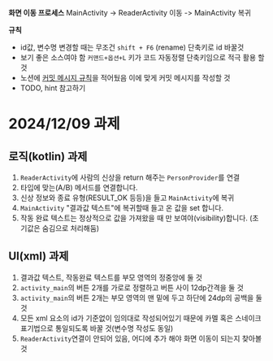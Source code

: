 **화면 이동 프로세스**
MainActivity -> ReaderActivity 이동 -> MainActivity 복귀

**규칙**
- id값, 변수명 변경할 때는 무조건 `shift + F6` (rename) 단축키로 id 바꿀것
- 보기 좋은 소스여야 함 `커맨드+옵션+L` 키가 코드 자동정렬 단축키임으로 적극 활용 할것
- 노션에 [커밋 메시지 규칙](https://young-topaz-c57.notion.site/15062cf81940809cbf21ef0900136f4a?v=5415ed03b47740818441e96a40c6d18d)을 적어뒀음 이에 맞게 커밋 메시지를 작성할 것
- TODO, hint 참고하기

# 2024/12/09 과제

## 로직(kotlin) 과제
1. `ReaderActivity`에 사람의 신상을 return 해주는 `PersonProvider`를 연결
2. 타입에 맞는(A/B) 메서드를 연결합니다.
3. 신상 정보와 종료 유형(RESULT_OK 등등)을 들고 `MainActivity`에 복귀
4.  `MainActivity` "결과값 텍스트"에 복귀할때 들고 온 값을 set 합니다.
5. 작동 완료 텍스트는 정상적으로 값을 가져왔을 때 만 보여야(visibility)합니다. (초기값은 숨김으로 처리해둠)

## UI(xml) 과제
1. 결과값 텍스트, 작동완료 텍스트를 부모 영역의 정중앙에 둘 것
2. `activity_main`의 버튼 2개를 가로로 정렬하고 버튼 사이 12dp간격을 둘 것
3. `activity_main`의 버튼 2개는 부모 영역의 맨 밑에 두고 하단에 24dp의 공백을 둘 것
4. 모든 xml 요소의 id가 기준없이 임의대로 작성되어있기 때문에 카멜 혹은 스네이크 표기법으로 통일되도록 바꿀 것(변수명 작성도 동일)
5. `ReaderActivity`연결이 안되어 있음, 어디에 추가 해야 화면 이동이 되는지 찾아볼 것



